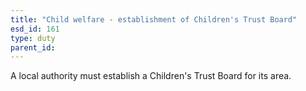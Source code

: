 ```yaml
---
title: "Child welfare - establishment of Children's Trust Board"
esd_id: 161
type: duty
parent_id:  
---
```


A local authority must establish a Children's Trust Board for its area. 

